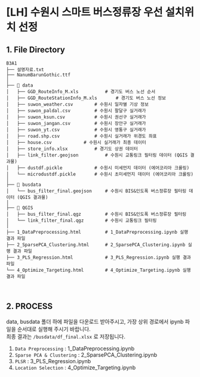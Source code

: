 # [LH] 수원시 스마트 버스정류장 우선 설치위치 선정

      
## 1. File Directory 
```
B3A1
├── 설명자료.txt
├── NanumBarunGothic.ttf   		   
│
├── 📂 data     
│   ├── GGD_RouteInfo_M.xls  		 # 경기도 버스 노선 순서 
│   ├── GGD_RouteStationInfo_M.xls  	 # 경기도 버스 노선 정보 
│   ├── suwon_weather.csv  		 # 수원시 일자별 기상 정보 
│   ├── suwon_paldal.csv 		 # 수원시 팔달구 실거래가 
│   ├── suwon_ksun.csv 			 # 수원시 권선구 실거래가 
│   ├── suwon_jangan.csv 		 # 수원시 장안구 실거래가 
│   ├── suwon_yt.csv 			 # 수원시 영통구 실거래가 
│   ├── road.shp.csv 			 # 수원시 실거래가 위경도 좌표 
│   ├── house.csv 			 # 수원시 실거래가 최종 데이터 
│   ├── store_info.xlsx 		 # 경기도 상권 데이터 
│   ├── link_filter.geojson 		 # 수원시 교통링크 필터링 데이터 (QGIS 결과물) 
│   ├── dustdf.pickle			 # 수원시 미세먼지 데이터 (에어코리아 크롤링)
│   └── microdustdf.pickle 		 # 수원시 초미세먼지 데이터 (에어코리아 크롤링)
│
├── 📂 busdata   
│   └── bus_filter_final.geojson 	 # 수원시 BIS&인도폭 버스정류장 필터링 데이터 (QGIS 결과물)
│
├── 📂 QGIS    
│   ├── bus_filter_final.qgz		 # 수원시 BIS&인도폭 버스정류장 필터링
│   └── link_filter_final.qgz 		 # 수원시 교통링크 필터링 
│
├── 1_DataPreprocessing.html     	 # 1_DataPreprocessing.ipynb 실행 결과 파일 
├── 2_SparsePCA_Clustering.html    	 # 2_SparsePCA_Clustering.ipynb 실행 결과 파일 
├── 3_PLS_Regression.html    		 # 3_PLS_Regression.ipynb 실행 결과 파일 
└── 4_Optimize_Targeting.html    	 # 4_Optimize_Targeting.ipynb 실행 결과 파일 
```

<br>

## 2. PROCESS 
data, busdata 폴더 하에 파일을 다운로드 받아주시고, 가장 상위 경로에서 ipynb 파일을 순서대로 실행해 주시기 바랍니다.  <br> 
최종 결과는 `/busdata/df_final.xlsx` 로 저장됩니다. 


1. `Data Preprocessing` : 1_DataPreprocessing.ipynb  <br>
2. `Sparse PCA & Clustering` : 2_SparsePCA_Clustering.ipynb <br>
3. `PLSR` : 3_PLS_Regression.ipynb <br>
4. `Location Selection` : 4_Optimize_Targeting.ipynb <br>
